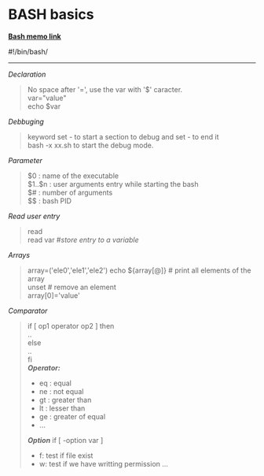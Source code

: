 # BASH basics
**[Bash memo link](https://devhints.io/bash)** 

#!/bin/bash/

---

*Declaration*
>No space after '=', use the var with '$' caracter.  
>var="value"  
>echo $var

*Debbuging*
> keyword set - to start a section to debug and set - to end it  
> bash -x xx.sh to start the debug mode.

*Parameter*
> \$0 : name of the executable  
> \$1..\$n : user arguments entry while starting the bash  
> \$# : number of arguments  
> \$\$ : bash PID

*Read user entry*
> read  
> read var #*store entry to a variable*

*Arrays*
>array=('ele0','ele1','ele2')
>echo ${array[@]} # print all elements of the array  
>unset # remove an element  
>array[0]='value'

*Comparator*
> if [ op1 operator op2 ] then  
> ..  
> else  
> ..  
> fi  
> ***Operator:***  
> - eq : equal
> - ne : not equal
> - gt : greater than
> - lt : lesser than
> - ge : greater of equal
> - ...
>
> ***Option***
> if [ -option var ]
> - f: test if file exist
> - w: test if we have writting permission
> ...